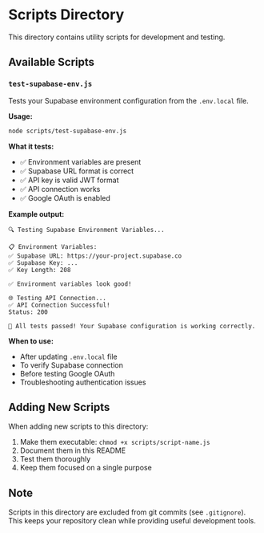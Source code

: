 # Scripts Directory

This directory contains utility scripts for development and testing.

## Available Scripts

### `test-supabase-env.js`

Tests your Supabase environment configuration from the `.env.local` file.

**Usage:**
```bash
node scripts/test-supabase-env.js
```

**What it tests:**
- ✅ Environment variables are present
- ✅ Supabase URL format is correct
- ✅ API key is valid JWT format
- ✅ API connection works
- ✅ Google OAuth is enabled

**Example output:**
```
🔍 Testing Supabase Environment Variables...

📋 Environment Variables:
✅ Supabase URL: https://your-project.supabase.co
✅ Supabase Key: ...
✅ Key Length: 208

✅ Environment variables look good!

🌐 Testing API Connection...
✅ API Connection Successful!
Status: 200

🎉 All tests passed! Your Supabase configuration is working correctly.
```

**When to use:**
- After updating `.env.local` file
- To verify Supabase connection
- Before testing Google OAuth
- Troubleshooting authentication issues

## Adding New Scripts

When adding new scripts to this directory:

1. Make them executable: `chmod +x scripts/script-name.js`
2. Document them in this README
3. Test them thoroughly
4. Keep them focused on a single purpose

## Note

Scripts in this directory are excluded from git commits (see `.gitignore`).
This keeps your repository clean while providing useful development tools.
